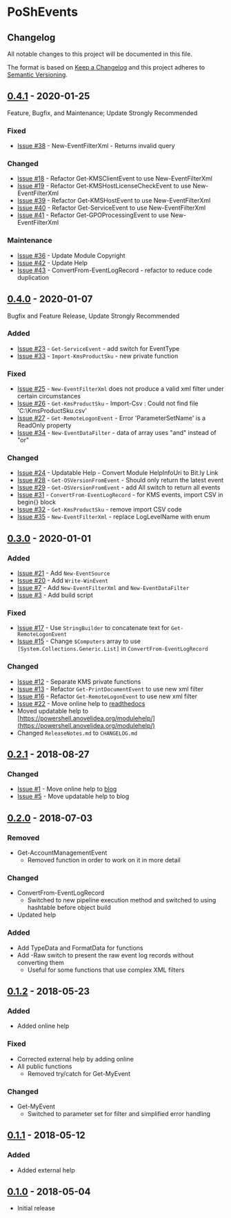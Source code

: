 # PoShEvents

## Changelog

All notable changes to this project will be documented in this file.

The format is based on [Keep a Changelog](http://keepachangelog.com/en/1.0.0/) and this project adheres to [Semantic Versioning](http://semver.org/spec/v2.0.0.html).

## [0.4.1] - 2020-01-25

Feature, Bugfix, and Maintenance; Update Strongly Recommended

### Fixed

* [Issue #38](https://github.com/thedavecarroll/PoShEvents/issues/38) - New-EventFilterXml - Returns invalid query

### Changed

* [Issue #18](https://github.com/thedavecarroll/PoShEvents/issues/18) - Refactor Get-KMSClientEvent to use New-EventFilterXml
* [Issue #19](https://github.com/thedavecarroll/PoShEvents/issues/19) - Refactor Get-KMSHostLicenseCheckEvent to use New-EventFilterXml
* [Issue #39](https://github.com/thedavecarroll/PoShEvents/issues/39) - Refactor Get-KMSHostEvent to use New-EventFilterXml
* [Issue #40](https://github.com/thedavecarroll/PoShEvents/issues/40) - Refactor Get-ServiceEvent to use New-EventFilterXml
* [Issue #41](https://github.com/thedavecarroll/PoShEvents/issues/41) - Refactor Get-GPOProcessingEvent to use New-EventFilterXml

### Maintenance

* [Issue #36](https://github.com/thedavecarroll/PoShEvents/issues/36) - Update Module Copyright
* [Issue #42](https://github.com/thedavecarroll/PoShEvents/issues/42) - Update Help
* [Issue #43](https://github.com/thedavecarroll/PoShEvents/issues/43) - ConvertFrom-EventLogRecord - refactor to reduce code duplication

[0.4.1]: https://github.com/thedavecarroll/PoShEvents/tree/053f344329f424ff5a776b5f1dacb60bd9cf3d9d

## [0.4.0] - 2020-01-07

Bugfix and Feature Release, Update Strongly Recommended

### Added

* [Issue #23](https://github.com/thedavecarroll/PoShEvents/issues/23) - `Get-ServiceEvent` - add switch for EventType
* [Issue #33](https://github.com/thedavecarroll/PoShEvents/issues/33) - `Import-KmsProductSku` - new private function

### Fixed

* [Issue #25](https://github.com/thedavecarroll/PoShEvents/issues/25) - `New-EventFilterXml` does not produce a valid xml filter under certain circumstances
* [Issue #26](https://github.com/thedavecarroll/PoShEvents/issues/26) - `Get-KmsProductSku` - Import-Csv : Could not find file 'C:\KmsProductSku.csv'
* [Issue #27](https://github.com/thedavecarroll/PoShEvents/issues/27) - `Get-RemoteLogonEvent` - Error 'ParameterSetName' is a ReadOnly property
* [Issue #34](https://github.com/thedavecarroll/PoShEvents/issues/34) - `New-EventDataFilter` - data of array uses "and" instead of "or"

### Changed

* [Issue #24](https://github.com/thedavecarroll/PoShEvents/issues/24) - Updatable Help - Convert Module HelpInfoUri to Bit.ly Link
* [Issue #28](https://github.com/thedavecarroll/PoShEvents/issues/28) - `Get-OSVersionFromEvent` - Should only return the latest event
* [Issue #29](https://github.com/thedavecarroll/PoShEvents/issues/29) - `Get-OSVersionFromEvent` - add All switch to return all events
* [Issue #31](https://github.com/thedavecarroll/PoShEvents/issues/31) - `ConvertFrom-EventLogRecord` - for KMS events, import CSV in begin{} block
* [Issue #32](https://github.com/thedavecarroll/PoShEvents/issues/32) - `Get-KmsProductSku` - remove import CSV code
* [Issue #35](https://github.com/thedavecarroll/PoShEvents/issues/35) - `New-EventFilterXml` - replace LogLevelName with enum

[0.4.0]: https://github.com/thedavecarroll/PoShEvents/tree/a3b25c86aa968586ed8f6f5ed66aed1e27cf87e4

## [0.3.0] - 2020-01-01

### Added

* [Issue #21](https://github.com/thedavecarroll/PoShEvents/issues/21) - Add `New-EventSource`
* [Issue #20](https://github.com/thedavecarroll/PoShEvents/issues/20) - Add `Write-WinEvent`
* [Issue #7](https://github.com/thedavecarroll/PoShEvents/issues/7) - Add `New-EventFilterXml` and `New-EventDataFilter`
* [Issue #3](https://github.com/thedavecarroll/PoShEvents/issues/3) - Add build script

### Fixed

* [Issue #17](https://github.com/thedavecarroll/PoShEvents/issues/17) - Use `StringBuilder` to concatenate text for `Get-RemoteLogonEvent`
* [Issue #15](https://github.com/thedavecarroll/PoShEvents/issues/15) - Change `$Computers` array to use `[System.Collections.Generic.List]` in `ConvertFrom-EventLogRecord`

### Changed

* [Issue #12](https://github.com/thedavecarroll/PoShEvents/issues/12) - Separate KMS private functions
* [Issue #13](https://github.com/thedavecarroll/PoShEvents/issues/13) - Refactor `Get-PrintDocumentEvent` to use new xml filter
* [Issue #16](https://github.com/thedavecarroll/PoShEvents/issues/16) - Refactor `Get-RemoteLogonEvent` to use new xml filter
* [Issue #22](https://github.com/thedavecarroll/PoShEvents/issues/22) - Move online help to [readthedocs](https://poshevents.anovelidea.org)
* Moved updatable help to [https://powershell.anovelidea.org/modulehelp/](https://powershell.anovelidea.org/modulehelp/)
* Changed `ReleaseNotes.md` to `CHANGELOG.md`

[0.3.0]: https://github.com/thedavecarroll/PoShEvents/tree/e4f966f27b20a909379a0dc6516559371633bd18

## [0.2.1] - 2018-08-27

### Changed

* [Issue #1](https://github.com/thedavecarroll/PoShEvents/issues/1) - Move online help to [blog](http://powershell.anovelidea.org/modulehelp/PoShEvents)
* [Issue #5](https://github.com/thedavecarroll/PoShEvents/issues/5) - Move updatable help to blog

[0.2.1]: https://github.com/thedavecarroll/PoShEvents/tree/b874e4cef884d732f4625383ff8cfd4fbf4704f7

## [0.2.0] - 2018-07-03

### Removed

* Get-AccountManagementEvent
  * Removed function in order to work on it in more detail

### Changed

* ConvertFrom-EventLogRecord
  * Switched to new pipeline execution method and switched to using hashtable before object build
* Updated help

### Added

* Add TypeData and FormatData for functions
* Add -Raw switch to present the raw event log records without converting them
  * Useful for some functions that use complex XML filters

[0.2.0]: https://github.com/thedavecarroll/PoShEvents/tree/6d0225ee13fba668014732f556e90956f3840c93

## [0.1.2] - 2018-05-23

### Added

* Added online help

### Fixed

* Corrected external help by adding online
* All public functions
  * Removed try/catch for Get-MyEvent

### Changed

* Get-MyEvent
  * Switched to parameter set for filter and simplified error handling

[0.1.2]: https://github.com/thedavecarroll/PoShEvents/tree/3b708cc40b498f2d54c30a7511c94baf6f3a5cdd

## [0.1.1] - 2018-05-12

### Added

* Added external help

[0.1.1]: https://github.com/thedavecarroll/PoShEvents/tree/99ce4e7340d2311de175eed9a21460b729478f31

## [0.1.0] - 2018-05-04

* Initial release

[0.1.0]: https://github.com/thedavecarroll/PoShEvents/tree/0867348cac84ee7bbdb3e9f41abf74133dc8a8cc
